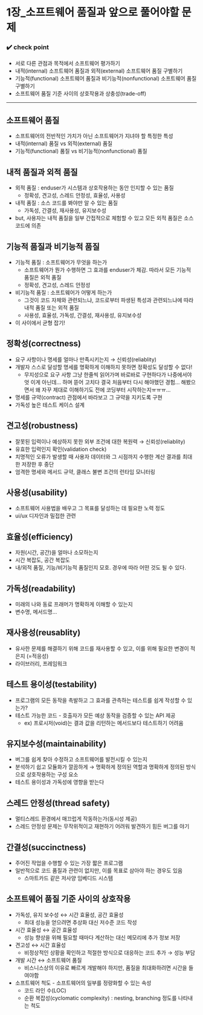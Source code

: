 # 1장_소프트웨어 품질과 앞으로 풀어야할 문제

### ✔️ check point

- 서로 다른 관점과 목적에서 소프트웨어 평가하기
- 내적(internal) 소프트웨어 품질과 외적(external) 소프트웨어 품질 구별하기
- 기능적(functional) 소프트웨어 품질과 비기능적(nonfunctional) 소프트웨어 품질 구별하기
- 소프트웨어 품질 기준 사이의 상호작용과 상충성(trade-off)

---

## 소프트웨어 품질

- 소프트웨어의 전반적인 가치가 아닌 소프트웨어가 지녀야 할 특정한 특성
- 내적(internal) 품질 vs 외적(external) 품질
- 기능적(functional) 품질 vs 비기능적(nonfunctional) 품질

## 내적 품질과 외적 품질

- 외적 품질 : enduser가 시스템과 상호작용하는 동안 인지할 수 있는 품질
    - 정확성, 견고성, 스레드 안정성, 효율성, 사용성
- 내적 품질 : 소스 코드를 봐야만 알 수 있는 품질
    - 가독성, 간결성, 재사용성, 유지보수성
- but, 사용자는 내적 품질을 일부 간접적으로 체험할 수 있고 모든 외적 품질은 소스 코드에 의존

## 기능적 품질과 비기능적 품질

- 기능적 품질 : 소프트웨어가 무엇을 하는가
    - 소프트웨어가 뭔가 수행하면 그 효과를 enduser가 체감. 따라서 모든 기능적 품질은 외적 품질
    - 정확성, 견고성, 스레드 안정성
- 비기능적 품질 : 소프트웨어가 어떻게 하는가
    - 그것이 코드 자체와 관련되느냐, 코드로부터 파생된 특성과 관련되느냐에 따라 내적 품질 또는 외적 품질
    - 사용성, 효율성, 가독성, 간결성, 재사용성, 유지보수성
- 이 사이에서 균형 잡기!

## 정확성(correctness)

- 요구 사항이나 명세를 얼마나 만족시키는지 → 신뢰성(reliablity)
- 개발자 스스로 달성할 명세를 명확하게 이해하지 못하면 정확성도 달성할 수 없다!
    - 무지성으로 요구 사항 그냥 한줄씩 읽어가며 바로바로 구현하다가 나중에서야 엇 이게 아닌데... 하며 뜯어 고치다 결국 처음부터 다시 해야했던 경험... 해봤으면서 왜
      자꾸 제대로 이해하기도 전에 코딩부터 시작하는지ㅠㅠㅠ...
- 명세를 규약(contract) 관점에서 바라보고 그 규약을 지키도록 구현
- 가독성 높은 테스트 케이스 설계

## 견고성(robustness)

- 잘못된 입력이나 예상하지 못한 외부 조건에 대한 복원력 → 신뢰성(reliablity)
- 유효한 입력인지 확인(validation check)
- 치명적인 오류가 발생할 때 사용자 데이터와 그 시점까지 수행한 계산 결과를 최대한 저장한 후 중단
- 엄격한 명세와 메서드 규약, 클래스 불변 조건의 런타임 모니터링

## 사용성(usability)

- 소프트웨어 사용법을 배우고 그 목표를 달성하는 데 필요한 노력 정도
- ui/ux 디자인과 밀접한 관련

## 효율성(efficiency)

- 자원(시간, 공간)을 얼마나 소모하는지
- 시간 복잡도, 공간 복잡도
- 내/외적 품질, 기능/비기능적 품질인지 모호. 경우에 따라 어떤 것도 될 수 있다.

## 가독성(readability)

- 미래의 나와 동료 프래머가 명확하게 이해할 수 있는지
- 변수명, 메서드명...

## 재사용성(reusablity)

- 유사한 문제를 해결하기 위해 코드를 재사용할 수 있고, 이를 위해 필요한 변경이 적은지 (=적응성)
- 라이브러리, 프레임워크

## 테스트 용이성(testability)

- 프로그램의 모든 동작을 촉발하고 그 효과를 관측하는 테스트를 쉽게 작성할 수 있는가?
- 테스트 가능한 코드 - 호출자가 모든 예상 동작을 검증할 수 있는 API 제공
    - ex) 프로시저(void)는 결과 값을 리턴하는 메서드보다 테스트하기 어려움

## 유지보수성(maintainability)

- 버그를 쉽게 찾아 수정하고 소프트웨어를 발전시킬 수 있는지
- 분석하기 쉽고 모듈화가 깔끔하게 → 명확하게 정의된 역할과 명확하게 정의된 방식으로 상호작용하는 구성 요소
- 테스트 용이성과 가독성에 영향을 받는다

## 스레드 안정성(thread safety)

- 멀티스레드 환경에서 매끄럽게 작동하는가(동시성 제공)
- 스레드 안정성 문제는 무작위적이고 재현하기 어려워 발견하기 힘든 버그를 야기

## 간결성(succinctness)

- 주어진 작업을 수행할 수 있는 가장 짧은 프로그램
- 일반적으로 코드 품질과 관련이 없지만, 이를 목표로 삼아야 하는 경우도 있음
    - 스마트카드 같은 저사양 임베디드 시스템

## 소프트웨어 품질 기준 사이의 상호작용

- 가독성, 유지 보수성 ↔ 시간 효율성, 공간 효율성
    - 최대 성능을 얻으려면 추상화 대신 저수준 코드 작성
- 시간 효율성 ↔ 공간 효율성
    - 성능 향상을 위해 필요할 때마다 계산하는 대신 메모리에 추가 정보 저장
- 견고성 ↔ 시간 효율성
    - 비정상적인 상황을 확인하고 적절한 방식으로 대응하는 코드 추가 → 성능 부담
- 개발 시간 ↔ 소프트웨어 품질
    - 비스니스상의 이유로 빠르게 개발해야 하지만, 품질을 최대화하려면 시간을 들여야함
- 소프트웨어 척도 - 소프트웨어의 일부를 정량화할 수 있는 속성
    - 코드 라인 수(LOC)
    - 순환 복잡성(cyclomatic complexity) : nesting, branching 정도를 나타내는 척도
